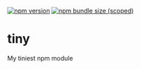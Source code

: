 [![npm version](https://badge.fury.io/js/%40ibsardar%2Ftiny.svg)](https://badge.fury.io/js/%40ibsardar%2Ftiny)
[![npm bundle size (scoped)](https://img.shields.io/bundlephobia/min/@ibsardar/tiny)](https://github.com/Ibsardar/tiny)

# tiny
My tiniest npm module
